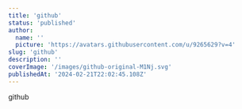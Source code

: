 ```yaml
---
title: 'github'
status: 'published'
author:
  name: ''
  picture: 'https://avatars.githubusercontent.com/u/9265629?v=4'
slug: 'github'
description: ''
coverImage: '/images/github-original-M1Nj.svg'
publishedAt: '2024-02-21T22:02:45.108Z'
---
```


github